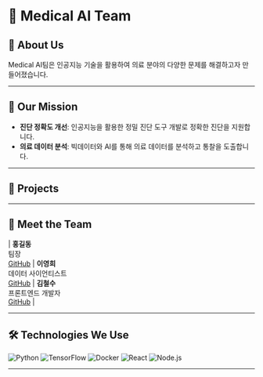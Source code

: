 # 🏥 Medical AI Team



## 🌟 **About Us**

Medical AI팀은 인공지능 기술을 활용하여 의료 분야의 다양한 문제를 해결하고자 만들어졌습니다.

---

## 🎯 **Our Mission**

- **진단 정확도 개선**: 인공지능을 활용한 정밀 진단 도구 개발로 정확한 진단을 지원합니다.
- **의료 데이터 분석**: 빅데이터와 AI를 통해 의료 데이터를 분석하고 통찰을 도출합니다.

---

## 🚀 **Projects**



---

## 👥 **Meet the Team**


| **홍길동**<br>팀장<br>[GitHub](https://github.com/member1) | **이영희**<br>데이터 사이언티스트<br>[GitHub](https://github.com/member2) | **김철수**<br>프론트엔드 개발자<br>[GitHub](https://github.com/member3) |

---

## 🛠 **Technologies We Use**

![Python](https://img.shields.io/badge/Python-3776AB?style=for-the-badge&logo=python&logoColor=white)
![TensorFlow](https://img.shields.io/badge/TensorFlow-FF6F00?style=for-the-badge&logo=tensorflow&logoColor=white)
![Docker](https://img.shields.io/badge/Docker-2496ED?style=for-the-badge&logo=docker&logoColor=white)
![React](https://img.shields.io/badge/React-61DAFB?style=for-the-badge&logo=react&logoColor=black)
![Node.js](https://img.shields.io/badge/Node.js-339933?style=for-the-badge&logo=nodedotjs&logoColor=white)



---

